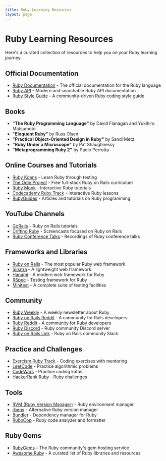 ```yaml
---
title: Ruby Learning Resources
layout: page
---
```


# Ruby Learning Resources

Here's a curated collection of resources to help you on your Ruby learning journey.

## Official Documentation

- [Ruby Documentation](https://ruby-doc.org/) - The official documentation for the Ruby language
- [Ruby API](https://rubyapi.org/) - Modern and searchable Ruby API documentation
- [Ruby Style Guide](https://rubystyle.guide/) - A community-driven Ruby coding style guide

## Books

- **"The Ruby Programming Language"** by David Flanagan and Yukihiro Matsumoto
- **"Eloquent Ruby"** by Russ Olsen
- **"Practical Object-Oriented Design in Ruby"** by Sandi Metz
- **"Ruby Under a Microscope"** by Pat Shaughnessy
- **"Metaprogramming Ruby 2"** by Paolo Perrotta

## Online Courses and Tutorials

- [Ruby Koans](http://rubykoans.com/) - Learn Ruby through testing
- [The Odin Project](https://www.theodinproject.com/paths/full-stack-ruby-on-rails) - Free full-stack Ruby on Rails curriculum
- [Ruby Monk](https://rubymonk.com/) - Interactive Ruby tutorials
- [Codecademy Ruby Track](https://www.codecademy.com/learn/learn-ruby) - Interactive Ruby lessons
- [RubyGuides](https://www.rubyguides.com/) - Articles and tutorials on Ruby programming

## YouTube Channels

- [GoRails](https://www.youtube.com/c/GorailsTV) - Ruby on Rails tutorials
- [Drifting Ruby](https://www.youtube.com/c/DriftingRuby) - Screencasts focused on Ruby on Rails
- [Ruby Conference Talks](https://www.youtube.com/c/RubyConferences) - Recordings of Ruby conference talks

## Frameworks and Libraries

- [Ruby on Rails](https://rubyonrails.org/) - The most popular Ruby web framework
- [Sinatra](http://sinatrarb.com/) - A lightweight web framework
- [Hanami](https://hanamirb.org/) - A modern web framework for Ruby
- [RSpec](https://rspec.info/) - Testing framework for Ruby
- [Minitest](https://github.com/minitest/minitest) - A complete suite of testing facilities

## Community

- [Ruby Weekly](https://rubyweekly.com/) - A weekly newsletter about Ruby
- [Ruby on Rails Reddit](https://www.reddit.com/r/rails/) - A community for Rails developers
- [Ruby Reddit](https://www.reddit.com/r/ruby/) - A community for Ruby developers
- [Ruby Discord](https://discord.gg/ruby-lang) - Ruby community Discord server
- [Ruby on Rails Link](https://www.rubyonrails.link/) - Ruby on Rails community Slack

## Practice and Challenges

- [Exercism Ruby Track](https://exercism.org/tracks/ruby) - Coding exercises with mentoring
- [LeetCode](https://leetcode.com/) - Practice algorithmic problems
- [CodeWars](https://www.codewars.com/?language=ruby) - Practice coding katas
- [HackerRank Ruby](https://www.hackerrank.com/domains/ruby) - Ruby challenges

## Tools

- [RVM (Ruby Version Manager)](https://rvm.io/) - Ruby environment manager
- [rbenv](https://github.com/rbenv/rbenv) - Alternative Ruby version manager
- [Bundler](https://bundler.io/) - Dependency manager for Ruby
- [RuboCop](https://github.com/rubocop/rubocop) - Ruby code analyzer and formatter

## Ruby Gems

- [RubyGems](https://rubygems.org/) - The Ruby community's gem hosting service
- [Awesome Ruby](https://github.com/markets/awesome-ruby) - A curated list of Ruby libraries and resources
